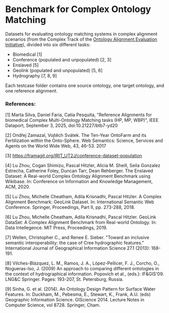 # Benchmark for Complex Ontology Matching

Datasets for evaluating ontology matching systems in complex alignment scenarios (from the Complex Track of the [Ontology Alignment Evaluation Initiative](https://oaei.ontologymatching.org/)), divided into six different tasks:
- Biomedical [1]
- Conference (populated and unpopulated) [2, 3]
- Enslaved [5]
- Geolink (populated and unpopulated) [5, 6]
- Hydrography [7, 8, 9]

Each testcase folder contains one source ontology, one target ontology, and one reference alignment.


### References:

[1] Marta Silva, Daniel Faria, Catia Pesquita, "Reference Alignments for biomedical Complex Multi-Ontology Matching tasks (HP, MP, WBP)", IEEE Dataport, September 3, 2025, doi:10.21227/btb7-yd20 

[2] Ondřej Zamazal, Vojtěch Svátek. The Ten-Year OntoFarm and its Fertilization within the Onto-Sphere. Web Semantics: Science, Services and Agents on the World Wide Web, 43, 46-53. 2017

[3] https://framagit.org/IRIT_UT2J/conference-dataset-population

[4] Lu Zhou, Cogan Shimizu, Pascal Hitzler, Alicia M. Sheill, Seila Gonzalez Estrecha, Catherine Foley, Duncan Tarr, Dean Rehberger. The Enslaved Dataset: A Real-world Complex Ontology Alignment Benchmark using Wikibase. In: Conference on Information and Knowledge Management, ACM, 2020.

[5] Lu Zhou, Michelle Cheatham, Adila Krisnadhi, Pascal Hitzler. A Complex Alignment Benchmark: GeoLink Dataset. In: International Semantic Web Conference. Springer, Proceedings, Part II, pp. 273-288, 2018.

[6] Lu Zhou, Michelle Cheatham, Adila Krisnadhi, Pascal Hitzler. GeoLink DataSet: A Complex Alignment Benchmark from Real-world Ontology. In: Data Intellegence. MIT Press, Proceedings, 2019.

[7] Wellen, Christopher C., and Renee E. Sieber. "Toward an inclusive semantic interoperability: the case of Cree hydrographic features." International Journal of Geographical Information Science 27.1 (2013): 168-191.

[8] Vilches-Blázquez, L. M., Ramos, J. A., López-Pellicer, F. J., Corcho, O., Nogueras-Iso, J. (2009) An approach to comparing different ontologies in the context of hydrographical information. Popovich et al., (eds.): IF&GIS'09. LNG&C Springer. Pages: 193-207, St. Petersburg, Russia.

[9] Sinha, G. et al. (2014). An Ontology Design Pattern for Surface Water Features. In: Duckham, M., Pebesma, E., Stewart, K., Frank, A.U. (eds) Geographic Information Science. GIScience 2014. Lecture Notes in Computer Science, vol 8728. Springer, Cham.

